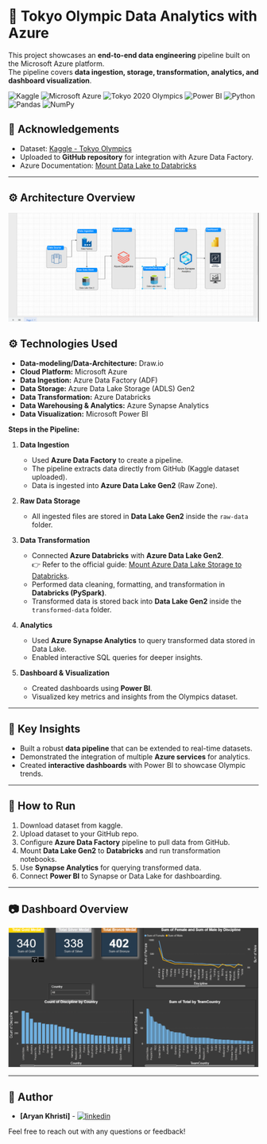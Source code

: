 # 🏅 Tokyo Olympic Data Analytics with Azure

This project showcases an **end-to-end data engineering** pipeline built on the Microsoft Azure platform.  
The pipeline covers **data ingestion, storage, transformation, analytics, and dashboard visualization**.

![Kaggle](https://img.shields.io/badge/Kaggle-20BEFF?style=for-the-badge&logo=kaggle&logoColor=white)
![Microsoft Azure](https://img.shields.io/badge/Microsoft%20Azure-0078D4?style=for-the-badge&logo=microsoft-azure&logoColor=white)
![Tokyo 2020 Olympics](https://img.shields.io/badge/Tokyo%202020%20Olympics-000000?style=for-the-badge&logo=olympics&logoColor=white)
![Power BI](https://img.shields.io/badge/Power%20BI-F2C811?style=for-the-badge&logo=powerbi&logoColor=black)
![Python](https://img.shields.io/badge/Python-3776AB?style=for-the-badge&logo=python&logoColor=white)
![Pandas](https://img.shields.io/badge/Pandas-150458?style=for-the-badge&logo=pandas&logoColor=white)
![NumPy](https://img.shields.io/badge/NumPy-013243?style=for-the-badge&logo=numpy&logoColor=white)


## 🙌 Acknowledgements
- Dataset: [Kaggle - Tokyo Olympics](https://www.kaggle.com/datasets/arjunprasadsarkhel/2021-olympics-in-tokyo)  
- Uploaded to **GitHub repository** for integration with Azure Data Factory.
- Azure Documentation: [Mount Data Lake to Databricks](https://learn.microsoft.com/en-us/azure/databricks/dbfs/mounts)
---

## ⚙️ Architecture Overview
![Architecture Diagram](https://github.com/Aryan-Christian27/Olympic-Data-Analytics-With-Azure/blob/main/Images/Data-Architecture.png) <!-- replace with your image path -->

## ⚙️ Technologies Used

* **Data-modeling/Data-Architecture:** Draw.io
* **Cloud Platform:** Microsoft Azure
* **Data Ingestion:** Azure Data Factory (ADF)
* **Data Storage:** Azure Data Lake Storage (ADLS) Gen2
* **Data Transformation:** Azure Databricks
* **Data Warehousing & Analytics:** Azure Synapse Analytics
* **Data Visualization:** Microsoft Power BI

**Steps in the Pipeline:**

1. **Data Ingestion**
   - Used **Azure Data Factory** to create a pipeline.
   - The pipeline extracts data directly from GitHub (Kaggle dataset uploaded).
   - Data is ingested into **Azure Data Lake Gen2** (Raw Zone).

2. **Raw Data Storage**
   - All ingested files are stored in **Data Lake Gen2** inside the `raw-data` folder.

3. **Data Transformation**
   - Connected **Azure Databricks** with **Azure Data Lake Gen2**.  
     👉 Refer to the official guide: [Mount Azure Data Lake Storage to Databricks](https://learn.microsoft.com/en-us/azure/databricks/dbfs/mounts).
   - Performed data cleaning, formatting, and transformation in **Databricks (PySpark)**.
   - Transformed data is stored back into **Data Lake Gen2** inside the `transformed-data` folder.

4. **Analytics**
   - Used **Azure Synapse Analytics** to query transformed data stored in Data Lake.
   - Enabled interactive SQL queries for deeper insights.

5. **Dashboard & Visualization**
   - Created dashboards using **Power BI**.
   - Visualized key metrics and insights from the Olympics dataset.

---


## 🚀 Key Insights
- Built a robust **data pipeline** that can be extended to real-time datasets.
- Demonstrated the integration of multiple **Azure services** for analytics.
- Created **interactive dashboards** with Power BI to showcase Olympic trends.

---

## 📌 How to Run
1. Download dataset from kaggle.  
2. Upload dataset to your GitHub repo.  
3. Configure **Azure Data Factory** pipeline to pull data from GitHub.  
4. Mount **Data Lake Gen2** to **Databricks** and run transformation notebooks.  
5. Use **Synapse Analytics** for querying transformed data.  
6. Connect **Power BI** to Synapse or Data Lake for dashboarding.

---

## 📷 Dashboard Overview
![Dashboard](https://github.com/Aryan-Christian27/Olympic-Data-Analytics-With-Azure/blob/main/Images/Dashboard-PowerBI.png)

---
## 👤 Author

* **[Aryan Khristi]** - [![linkedin](https://img.shields.io/badge/LinkedIn-0077B5?style=for-the-badge&logo=linkedin&logoColor=white)](https://www.linkedin.com/in/christian-aryan2710/)
  
Feel free to reach out with any questions or feedback!





